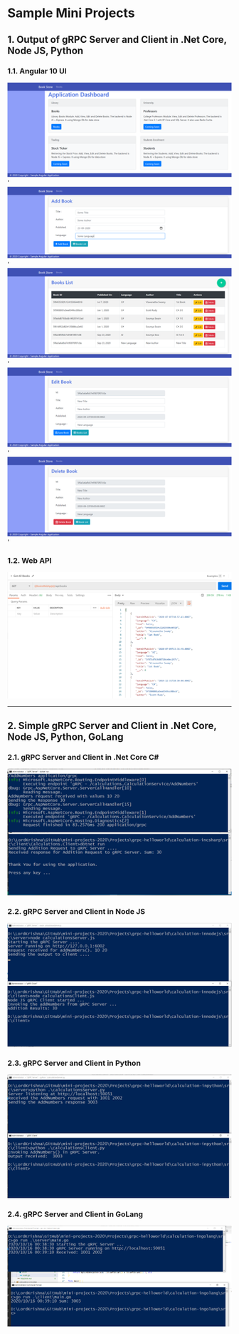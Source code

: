 # Sample Mini Projects

## 1. Output of gRPC Server and Client in .Net Core, Node JS, Python

### 1.1. Angular 10 UI

![Web APP Dashboard|150x150](./books-store/Documentation/Images/Angular-WebAPP.PNG)'
![Web APP Dashboard|150x150](./books-store/Documentation/Images/Add-Book.PNG)'
![Web APP Dashboard|150x150](./books-store/Documentation/Images/BooksList.PNG)'
![Web APP Dashboard|150x150](./books-store/Documentation/Images/Edit-Book.PNG)'
![Web APP Dashboard|150x150](./books-store/Documentation/Images/Delete-Book.PNG)'

### 1.2. Web API

![Web API Output|150x150](./books-store/Documentation/Images/NodeJS-WebAPI.PNG)

*********************************************************************************************************************************************************************

## 2. Simple gRPC Server and Client in .Net Core, Node JS, Python, GoLang

### 2.1. gRPC Server and Client in **.Net Core C#**

![.Net Core Output|150x150](./grpc-helloworld/Documentation/Images/gRPC_In_CSharp.PNG)

### 2.2. gRPC Server and Client in **Node JS**

![Node JS Output|150x150](./grpc-helloworld/Documentation/Images/gRPC_In_NodeJS.PNG)

### 2.3. gRPC Server and Client in **Python**

![Python Output|150x150](./grpc-helloworld/Documentation/Images/gRPC_In_Python.PNG)

### 2.4. gRPC Server and Client in **GoLang**

![Python Output|150x150](./grpc-helloworld/Documentation/Images/gRPC_In_GoLang.PNG)
